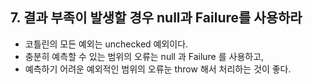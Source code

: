 ## 7. 결과 부족이 발생할 경우 null과 Failure를 사용하라
- 코틀린의 모든 예외는 unchecked 예외이다.
- 충분히 예측할 수 있는 범위의 오류는 null 과 Failure 를 사용하고,
- 예측하기 어려운 예외적인 범위의 오류눈 throw 해서 처리하는 것이 좋다.

